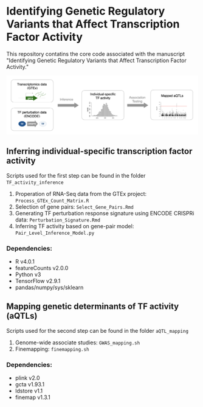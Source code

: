 # Identifying Genetic Regulatory Variants that Affect Transcription Factor Activity
This repository contatins the core code associated with the manuscript "Identifying Genetic Regulatory Variants that Affect Transcription Factor Activity."

![Outline](https://github.com/xl27/GTEx_aQTLs/blob/main/images/Fig1A.png)

## Inferring individual-specific transcription factor activity
Scripts used for the first step can be found in the folder `TF_activity_inference`
1) Properation of RNA-Seq data from the GTEx project: `Process_GTEx_Count_Matrix.R`	
2) Selection of gene pairs: `Select_Gene_Pairs.Rmd`
3) Generating TF perturbation response signature using ENCODE CRISPRi data: `Perturbation_Signature.Rmd`	
4) Inferring TF activity based on gene-pair model: `Pair_Level_Inference_Model.py`	

### Dependencies:
- R v4.0.1   
- featureCounts v2.0.0    
- Python v3   
- TensorFlow v2.9.1    
- pandas/numpy/sys/sklearn   
 

## Mapping genetic determinants of TF activity (aQTLs)
Scripts used for the second step can be found in the folder `aQTL_mapping`
1) Genome-wide associate studies: `GWAS_mapping.sh`
2) Finemapping: `finemapping.sh`

### Dependencies:
- plink v2.0   
- gcta v1.93.1   
- ldstore v1.1   
- finemap v1.3.1   



